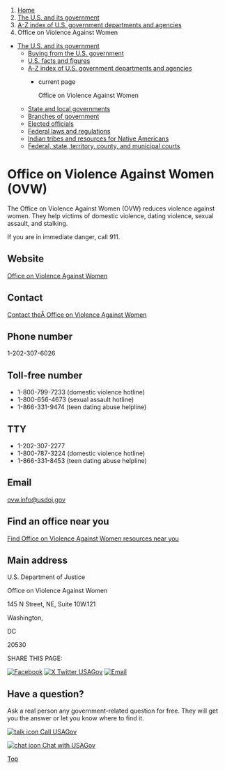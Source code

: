 1. [Home](/)
2. [The U.S. and its government](/about-the-us)
3. [A-Z index of U.S. government departments and agencies](/agency-index)
4. Office on Violence Against Women

* [The U.S. and its government](/about-the-us)
  + [Buying from the U.S. government](/buy-from-government)
  + [U.S. facts and figures](/facts-figures)
  + [A-Z index of U.S. government departments and agencies](/agency-index)
    - current page

      Office on Violence Against Women
  + [State and local governments](/state-local-governments)
  + [Branches of government](/branches-of-government)
  + [Elected officials](/elected-officials)
  + [Federal laws and regulations](/laws-and-regulations)
  + [Indian tribes and resources for Native Americans](/tribes)
  + [Federal, state, territory, county, and municipal courts](/courts)

Office on Violence Against Women
(OVW)
======================================

The Office on Violence Against Women (OVW) reduces violence against women. They help victims of domestic violence, dating violence, sexual assault, and stalking.
  
  
If you are in immediate danger, call 911.

Website
-------

[Office on Violence Against Women](https://www.justice.gov/ovw)

Contact
-------

[Contact theÂ Office on Violence Against Women](https://www.justice.gov/ovw/contact-ovw)

Phone number
------------

1-202-307-6026

Toll-free number
----------------

* 1-800-799-7233 (domestic violence hotline)
* 1-800-656-4673 (sexual assault hotline)
* 1-866-331-9474 (teen dating abuse helpline)

TTY
---

* 1-202-307-2277
* 1-800-787-3224 (domestic violence hotline)
* 1-866-331-8453 (teen dating abuse helpline)

Email
-----

[ovw.info@usdoj.gov](mailto:ovw.info@usdoj.gov)

Find an office near you
-----------------------

[Find Office on Violence Against Women resources near you](https://www.justice.gov/ovw/local-resources)

Main address
------------

U.S. Department of Justice
  

Office on Violence Against Women
  

145 N Street, NE, Suite 10W.121
  

Washington,

DC

20530

SHARE THIS PAGE:

[![Facebook](/themes/custom/usagov/images/social-media-icons/Facebook_Icon.svg)](https://www.facebook.com/sharer/sharer.php?u=https://www.usa.gov/agencies/office-on-violence-against-women&v=3)
[![X Twitter USAGov](/themes/custom/usagov/images/social-media-icons/X_Twitter_Icon.svg?version=2)](https://twitter.com/intent/tweet?source=webclient&text=https://www.usa.gov/agencies/office-on-violence-against-women)
[![Email](/themes/custom/usagov/images/social-media-icons/Email_Icon.svg?version=2)](mailto:?subject=https://www.usa.gov/agencies/office-on-violence-against-women)

Have a question?
----------------

Ask a real person any government-related question for free. They will get you the answer or let you know where to find it.

[![talk icon](/themes/custom/usagov/images/ICONS_talk.png)
Call USAGov](/phone)

[![chat icon](/themes/custom/usagov/images/ICONS_chat.png)
Chat with USAGov](/chat)

[Top](#main-content)